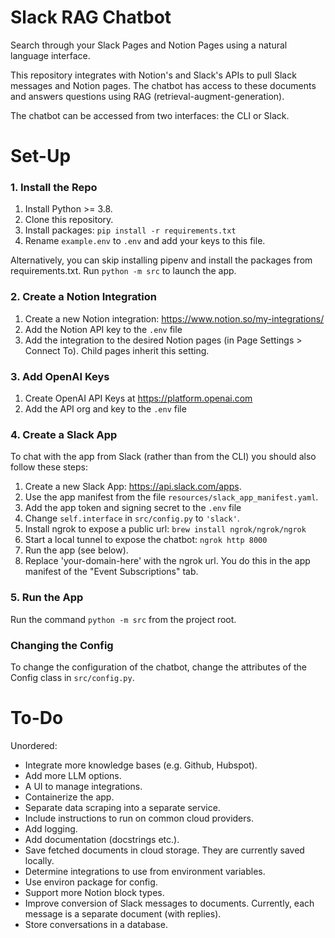 # Slack RAG Chatbot

Search through your Slack Pages and Notion Pages using a natural language interface.

This repository integrates with Notion's and Slack's APIs to pull Slack messages and Notion pages.
The chatbot has access to these documents and answers questions using RAG (retrieval-augment-generation).

The chatbot can be accessed from two interfaces: the CLI or Slack.

# Set-Up

### 1. Install the Repo

1. Install Python >= 3.8.
2. Clone this repository.
3. Install packages: `pip install -r requirements.txt`
4. Rename `example.env` to `.env` and add your keys to this file.

Alternatively, you can skip installing pipenv and install the packages from requirements.txt.
Run `python -m src` to launch the app.

### 2. Create a Notion Integration

1. Create a new Notion integration: <https://www.notion.so/my-integrations/>
2. Add the Notion API key to the `.env` file
3. Add the integration to the desired Notion pages (in Page Settings > Connect To). Child pages inherit this setting.

### 3. Add OpenAI Keys

1. Create OpenAI API Keys at <https://platform.openai.com>
2. Add the API org and key to the `.env` file

### 4. Create a Slack App

To chat with the app from Slack (rather than from the CLI) you should also follow these steps:
1. Create a new Slack App: <https://api.slack.com/apps>.
2. Use the app manifest from the file `resources/slack_app_manifest.yaml`.
3. Add the app token and signing secret to the `.env` file
4. Change `self.interface` in `src/config.py` to `'slack'`.
5. Install ngrok to expose a public url: `brew install ngrok/ngrok/ngrok`
6. Start a local tunnel to expose the chatbot: `ngrok http 8000`
7. Run the app (see below).
8. Replace 'your-domain-here' with the ngrok url. You do this in the app manifest of the "Event Subscriptions" tab.

### 5. Run the App

Run the command `python -m src` from the project root.

### Changing the Config
To change the configuration of the chatbot, change the attributes of the Config class in `src/config.py`.


# To-Do

Unordered:
- Integrate more knowledge bases (e.g. Github, Hubspot).
- Add more LLM options.
- A UI to manage integrations.
- Containerize the app.
- Separate data scraping into a separate service.
- Include instructions to run on common cloud providers.
- Add logging.
- Add documentation (docstrings etc.).
- Save fetched documents in cloud storage. They are currently saved locally.
- Determine integrations to use from environment variables.
- Use environ package for config.
- Support more Notion block types.
- Improve conversion of Slack messages to documents. Currently, each message is a separate document (with replies).
- Store conversations in a database.